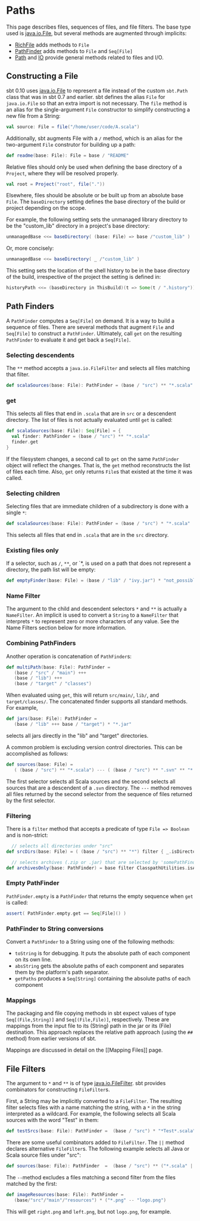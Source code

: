 [java.io.File]: http://download.oracle.com/javase/6/docs/api/java/io/File.html
[java.io.FileFilter]: http://download.oracle.com/javase/6/docs/api/java/io/FileFilter.html
[RichFile]: http://harrah.github.com/xsbt/latest/api/sbt/RichFile.html
[PathFinder]: http://harrah.github.com/xsbt/latest/api/sbt/PathFinder.html
[Path]: http://harrah.github.com/xsbt/latest/api/sbt/Path$.html
[IO]: http://harrah.github.com/xsbt/latest/api/sbt/IO$.html

# Paths

This page describes files, sequences of files, and file filters.  The base type used is [java.io.File], but several methods are augmented through implicits:

 * [RichFile] adds methods to `File`
 * [PathFinder] adds methods to `File` and `Seq[File]`
 * [Path] and [IO] provide general methods related to files and I/O.

## Constructing a File

sbt 0.10 uses [java.io.File] to represent a file instead of the custom `sbt.Path` class that was in sbt 0.7 and earlier.
sbt defines the alias `File` for `java.io.File` so that an extra import is not necessary.
The `file` method is an alias for the single-argument `File` constructor to simplify constructing a new file from a String:

```scala
val source: File = file("/home/user/code/A.scala")
```

Additionally, sbt augments File with a `/` method, which is an alias for the two-argument `File` construtor for building up a path:

```scala
def readme(base: File): File = base / "README"
```

Relative files should only be used when defining the base directory of a `Project`, where they will be resolved properly.
```scala
val root = Project("root", file("."))
```

Elsewhere, files should be absolute or be built up from an absolute base `File`.  The `baseDirectory` setting defines the base directory of the build or project depending on the scope.

For example, the following setting sets the unmanaged library directory to be the "custom_lib" directory in a project's base directory:
```scala
unmanagedBase <<= baseDirectory( (base: File) => base /"custom_lib" )
```

Or, more concisely:
```scala
unmanagedBase <<= baseDirectory( _ /"custom_lib" )
```

This setting sets the location of the shell history to be in the base directory of the build, irrespective of the project the setting is defined in:
```scala
historyPath <<= (baseDirectory in ThisBuild)(t => Some(t / ".history")),
```

## Path Finders

A `PathFinder` computes a `Seq[File]` on demand.  It is a way to build a sequence of files.  There are several methods that augment `File` and `Seq[File]` to construct a `PathFinder`.  Ultimately, call `get` on the resulting `PathFinder` to evaluate it and get back a `Seq[File]`.

### Selecting descendents

The `**` method accepts a `java.io.FileFilter` and selects all files matching that filter.  

```scala
def scalaSources(base: File): PathFinder = (base / "src") ** "*.scala"
```

### get

This selects all files that end in `.scala` that are in `src` or a descendent directory.  The list of files is not actually evaluated until `get` is called:

```scala
def scalaSources(base: File): Seq[File] = {
  val finder: PathFinder = (base / "src") ** "*.scala" 
  finder.get
}
```

If the filesystem changes, a second call to `get` on the same `PathFinder` object will reflect the changes.  That is, the `get` method reconstructs the list of files each time.  Also, `get` only returns `File`s that existed at the time it was called.

### Selecting children

Selecting files that are immediate children of a subdirectory is done with a single `*`:
```scala
def scalaSources(base: File): PathFinder = (base / "src") * "*.scala"
```

This selects all files that end in `.scala` that are in the `src` directory.

### Existing files only

If a selector, such as `/`, `**`, or `*, is used on a path that does not represent a directory, the path list will be empty:

```scala
def emptyFinder(base: File) = (base / "lib" / "ivy.jar") * "not_possible"
```

### Name Filter

The argument to the child and descendent selectors `*` and `**` is actually a `NameFilter`.  An implicit is used to convert a `String` to a `NameFilter` that interprets `*` to represent zero or more characters of any value.  See the Name Filters section below for more information.

### Combining PathFinders

Another operation is concatenation of `PathFinder`s:
```scala
def multiPath(base: File): PathFinder =
   (base / "src" / "main") +++
   (base / "lib") +++
   (base / "target" / "classes")
```

When evaluated using `get`, this will return `src/main/`, `lib/`, and `target/classes/`.  The concatenated finder supports all standard methods.  For example,

```scala
def jars(base: File): PathFinder =
   (base / "lib" +++ base / "target") * "*.jar"
```

selects all jars directly in the "lib" and "target" directories.

A common problem is excluding version control directories.  This can be accomplished as follows:

```scala
def sources(base: File) =
   ( (base / "src") ** "*.scala") --- ( (base / "src") ** ".svn" ** "*.scala")
```

The first selector selects all Scala sources and the second selects all sources that are a descendent of a `.svn` directory. The `---` method removes all files returned by the second selector from the sequence of files returned by the first selector. 

### Filtering

There is a `filter` method that accepts a predicate of type `File => Boolean` and is non-strict:
```scala
  // selects all directories under "src"
def srcDirs(base: File) = ( (base / "src") ** "*") filter { _.isDirectory }

  // selects archives (.zip or .jar) that are selected by 'somePathFinder' 
def archivesOnly(base: PathFinder) = base filter ClasspathUtilities.isArchive
```

### Empty PathFinder

`PathFinder.empty` is a `PathFinder` that returns the empty sequence when `get` is called:

```scala
assert( PathFinder.empty.get == Seq[File]() )
```

### PathFinder to String conversions

Convert a `PathFinder` to a String using one of the following methods:

 * `toString` is for debugging.  It puts the absolute path of each component on its own line.
 * `absString` gets the absolute paths of each component and separates them by the platform's path separator.
 * `getPaths` produces a `Seq[String]` containing the absolute paths of each component

### Mappings

The packaging and file copying methods in sbt expect values of type `Seq[(File,String)]` and `Seq[(File,File)]`, respectively.
These are mappings from the input file to its (String) path in the jar or its (File) destination.
This approach replaces the relative path approach (using the `##` method) from earlier versions of sbt.

Mappings are discussed in detail on the [[Mapping Files]] page.

## File Filters

The argument to `*` and `**` is of type [java.io.FileFilter].
sbt provides combinators for constructing `FileFilter`s.

First, a String may be implicitly converted to a `FileFilter`.
The resulting filter selects files with a name matching the string, with a `*` in the string interpreted as a wildcard.
For example, the following selects all Scala sources with the word "Test" in them:

```scala
def testSrcs(base: File): PathFinder =  (base / "src") * "*Test*.scala"
```

There are some useful combinators added to `FileFilter`.  The `||` method declares alternative `FileFilter`s.  The following example selects all Java or Scala source files under "src":

```scala
def sources(base: File): PathFinder  =  (base / "src") ** ("*.scala" || "*.java")
```

The `--`method excludes a files matching a second filter from the files matched by the first:
```scala
def imageResources(base: File): PathFinder =
   (base/"src"/"main"/"resources") * ("*.png" -- "logo.png")
```

This will get `right.png` and `left.png`, but not `logo.png`, for example.
